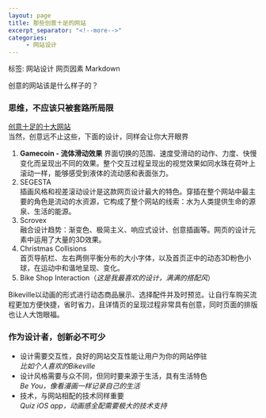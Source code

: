 ```yaml
---
layout: page
title: 那些创意十足的网站
excerpt_separator: "<!--more-->"
categories:
     - 网站设计
---
```

标签: 网站设计 网页因素 Markdown

创意的网站该是什么样子的？
<!--more-->

### 思维，不应该只被套路所局限
[创意十足的十大网站](https://www.bilibili.com/video/BV12p4y1a75K?t=11)  
当然，创意远不止这些，下面的设计，同样会让你大开眼界 
1. **Gamecoin - 流体滑动效果** 
界面切换的范围、速度受滑动的动作、力度、快慢变化而呈现出不同的效果。整个交互过程呈现出的视觉效果如同水珠在荷叶上滚动一样，能够感受到液体的流动感和表面张力。
2. SEGESTA  
插画风格和视差滚动设计是这款网页设计最大的特色。穿插在整个网站中最主要的角色是流动的水资源，它构成了整个网站的线索：水为人类提供生命的源泉、生活的能源。
3. Scrovex  
融合设计趋势：渐变色、极简主义、响应式设计、创意插画等。网页的设计元素中运用了大量的3D效果。  
4. Christmas Collisions  
首页导航栏、左右两侧平衡分布的大小字体，以及首页正中的动态3D粉色小球，在运动中和谐地呈现、变化。  
5. Bike Shop Interaction（*这是我最喜欢的设计，满满的搭配风*）    

Bikeville以动画的形式进行动态商品展示、选择配件并及时预览。让自行车购买流程更加方便快捷，省时省力，且详情页的呈现过程非常具有创意，同时页面的排版也让人大饱眼福。

### 作为设计者，创新必不可少
- 设计需要交互性，良好的网站交互性能让用户为你的网站停驻  
  *比如个人喜欢的Bikeville*  
- 设计风格需要与众不同，但同时要来源于生活，具有生活特色  
  *Be You，像看漫画一样记录自己的生活*  
- 技术，与网站相配的技术同样重要  
  *Quiz iOS app，动画感全配需要极大的技术支持*  


